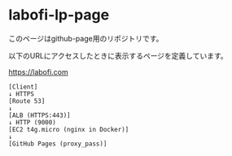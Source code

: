 # labofi-lp-page

このページはgithub-page用のリポジトリです。

以下のURLにアクセスしたときに表示するページを定義しています。

https://labofi.com

```
[Client]
↓ HTTPS
[Route 53]
↓
[ALB (HTTPS:443)]
↓ HTTP (9000)
[EC2 t4g.micro (nginx in Docker)]
↓
[GitHub Pages (proxy_pass)]
```
